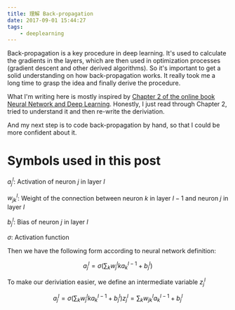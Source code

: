 ```yaml
---
title: 理解 Back-propagation
date: 2017-09-01 15:44:27
tags:
    - deeplearning
---
```


Back-propagation is a key procedure in deep learning. It's used to calculate the gradients in the layers, which are then used in optimization processes (gradient descent and other derived algorithms). So it's important to get a solid understanding on how back-propagation works. It really took me a long time to grasp the idea and finally derive the procedure.

What I'm writing here is mostly inspired by [Chapter 2 of the online book Neural Network and Deep Learning](http://neuralnetworksanddeeplearning.com/chap2.html). Honestly, I just read through Chapter 2, tried to understand it and then re-write the deriviation.

And my next step is to code back-propagation by hand, so that I could be more confident about it.

<!--more-->

# Symbols used in this post


$a^l_j$: Activation of neuron $j$ in layer $l$

$w^l_{jk}$: Weight of the connection between neuron $k$ in layer $l-1$ and neuron $j$ in layer $l$

$b^l_j$: Bias of neuron $j$ in layer $l$

$\sigma$: Activation function

Then we have the following form according to neural network definition:

$$
a^l_j = \sigma(\sum_k w^l_jk a^{l-1}_k + b^l_j)
$$

To make our deriviation easier, we define an intermediate variable $z^l_j$

$$
a^l_j = \sigma(\sum_k w^l_jk a^{l-1}_k + b^l_j)
z^l_j = \sum_k w^l_{jk} a^{l-1}_k + b^l_j
$$
